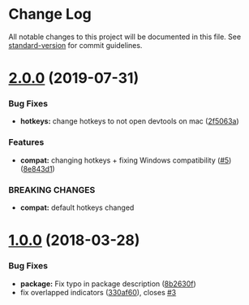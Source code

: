 # Change Log

All notable changes to this project will be documented in this file. See [standard-version](https://github.com/conventional-changelog/standard-version) for commit guidelines.

<a name="2.0.0"></a>
# [2.0.0](https://github.com/chabou/hyper-broadcast/compare/v1.0.0...v2.0.0) (2019-07-31)


### Bug Fixes

* **hotkeys:** change hotkeys to not open devtools on mac ([2f5063a](https://github.com/chabou/hyper-broadcast/commit/2f5063a))


### Features

* **compat:** changing hotkeys + fixing Windows compatibility ([#5](https://github.com/chabou/hyper-broadcast/issues/5)) ([8e843d1](https://github.com/chabou/hyper-broadcast/commit/8e843d1))


### BREAKING CHANGES

* **compat:** default hotkeys changed



<a name="1.0.0"></a>
# [1.0.0](https://github.com/chabou/hyper-broadcast/compare/v0.9.1...v1.0.0) (2018-03-28)


### Bug Fixes

* **package:** Fix typo in package description ([8b2630f](https://github.com/chabou/hyper-broadcast/commit/8b2630f))
* fix overlapped indicators ([330af60](https://github.com/chabou/hyper-broadcast/commit/330af60)), closes [#3](https://github.com/chabou/hyper-broadcast/issues/3)
